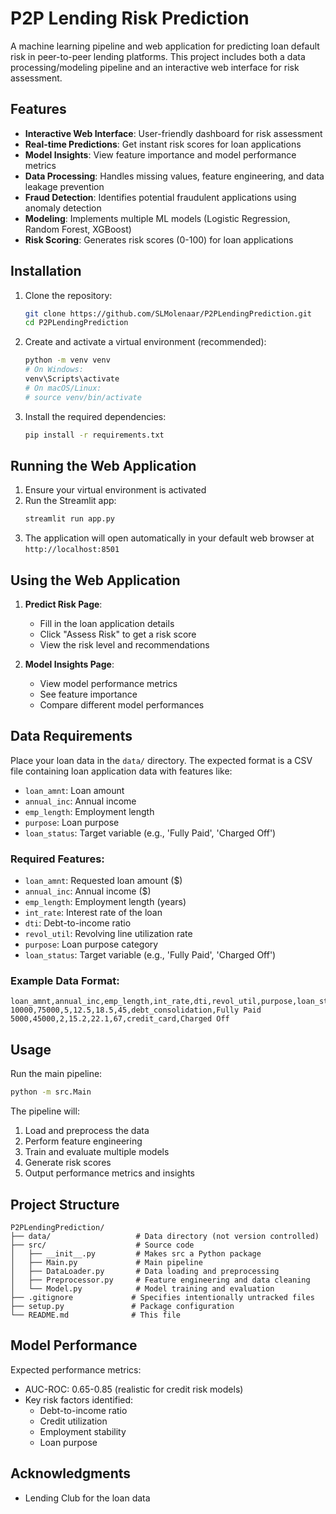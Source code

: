 # P2P Lending Risk Prediction

A machine learning pipeline and web application for predicting loan default risk in peer-to-peer lending platforms. This project includes both a data processing/modeling pipeline and an interactive web interface for risk assessment.

## Features

- **Interactive Web Interface**: User-friendly dashboard for risk assessment
- **Real-time Predictions**: Get instant risk scores for loan applications
- **Model Insights**: View feature importance and model performance metrics
- **Data Processing**: Handles missing values, feature engineering, and data leakage prevention
- **Fraud Detection**: Identifies potential fraudulent applications using anomaly detection
- **Modeling**: Implements multiple ML models (Logistic Regression, Random Forest, XGBoost)
- **Risk Scoring**: Generates risk scores (0-100) for loan applications

## Installation

1. Clone the repository:
   ```bash
   git clone https://github.com/SLMolenaar/P2PLendingPrediction.git
   cd P2PLendingPrediction
   ```

2. Create and activate a virtual environment (recommended):
   ```bash
   python -m venv venv
   # On Windows:
   venv\Scripts\activate
   # On macOS/Linux:
   # source venv/bin/activate
   ```

3. Install the required dependencies:
   ```bash
   pip install -r requirements.txt
   ```

## Running the Web Application

1. Ensure your virtual environment is activated
2. Run the Streamlit app:
   ```bash
   streamlit run app.py
   ```
3. The application will open automatically in your default web browser at `http://localhost:8501`

## Using the Web Application

1. **Predict Risk Page**:
   - Fill in the loan application details
   - Click "Assess Risk" to get a risk score
   - View the risk level and recommendations

2. **Model Insights Page**:
   - View model performance metrics
   - See feature importance
   - Compare different model performances

## Data Requirements

Place your loan data in the `data/` directory. The expected format is a CSV file containing loan application data with features like:
- `loan_amnt`: Loan amount
- `annual_inc`: Annual income
- `emp_length`: Employment length
- `purpose`: Loan purpose
- `loan_status`: Target variable (e.g., 'Fully Paid', 'Charged Off')

### Required Features:
- `loan_amnt`: Requested loan amount ($)
- `annual_inc`: Annual income ($)
- `emp_length`: Employment length (years)
- `int_rate`: Interest rate of the loan
- `dti`: Debt-to-income ratio
- `revol_util`: Revolving line utilization rate
- `purpose`: Loan purpose category
- `loan_status`: Target variable (e.g., 'Fully Paid', 'Charged Off')

### Example Data Format:
```csv
loan_amnt,annual_inc,emp_length,int_rate,dti,revol_util,purpose,loan_status
10000,75000,5,12.5,18.5,45,debt_consolidation,Fully Paid
5000,45000,2,15.2,22.1,67,credit_card,Charged Off
```

## Usage

Run the main pipeline:
```bash
python -m src.Main
```

The pipeline will:
1. Load and preprocess the data
2. Perform feature engineering
3. Train and evaluate multiple models
4. Generate risk scores
5. Output performance metrics and insights

## Project Structure

```
P2PLendingPrediction/
├── data/                   # Data directory (not version controlled)
├── src/                    # Source code
│   ├── __init__.py         # Makes src a Python package
│   ├── Main.py             # Main pipeline
│   ├── DataLoader.py       # Data loading and preprocessing
│   ├── Preprocessor.py     # Feature engineering and data cleaning
│   └── Model.py            # Model training and evaluation
├── .gitignore             # Specifies intentionally untracked files
├── setup.py               # Package configuration
└── README.md              # This file
```

## Model Performance

Expected performance metrics:
- AUC-ROC: 0.65-0.85 (realistic for credit risk models)
- Key risk factors identified:
  - Debt-to-income ratio
  - Credit utilization
  - Employment stability
  - Loan purpose

## Acknowledgments

- Lending Club for the loan data
